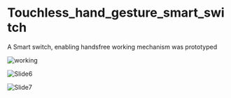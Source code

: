 # Touchless_hand_gesture_smart_switch

A Smart switch, enabling handsfree working mechanism was prototyped 

![working](https://user-images.githubusercontent.com/54227645/120751105-131c0f80-c525-11eb-87eb-02a1cba056f3.gif)

![Slide6](https://user-images.githubusercontent.com/54227645/120751524-c553d700-c525-11eb-9942-52ad99d925ff.JPG)


![Slide7](https://user-images.githubusercontent.com/54227645/120751535-c97ff480-c525-11eb-9372-78816a98cec6.JPG)


